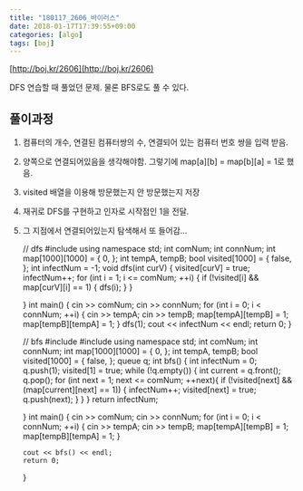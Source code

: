 ```yaml
---
title: "180117_2606_바이러스"
date: 2018-01-17T17:39:55+09:00
categories: [algo]
tags: [boj]
---
```



[http://boj.kr/2606](http://boj.kr/2606)

DFS 연습할 때 풀었던 문제. 물론 BFS로도 풀 수 있다.

## 풀이과정

1.  컴퓨터의 개수, 연결된 컴퓨터쌍의 수, 연결되어 있는 컴퓨터 번호 쌍을 입력 받음.
2.  양쪽으로 연결되어있음을 생각해야함. 그렇기에 map[a][b] = map[b][a] = 1로 했음.
3.  visited 배열을 이용해 방문했는지 안 방문했는지 저장
4.  재귀로 DFS를 구현하고 인자로 시작점인 1을 전달.
5.  그 지점에서 연결되어있는지 탐색해서 또 들어감...

    // dfs
    #include <iostream>
    using namespace std;
    int comNum;
    int connNum;
    int map[1000][1000] = { 0, };
    int tempA, tempB;
    bool visited[1000] = { false, };
    int infectNum = -1;
    void dfs(int curV) {
        visited[curV] = true;
        infectNum++;
        for (int i = 1; i <= comNum; ++i) {
            if (!visited[i] && map[curV][i] == 1) {
                dfs(i);
            }
        }

    }
    int main() {
        cin >> comNum;
        cin >> connNum;
        for (int i = 0; i < connNum; ++i) {
            cin >> tempA;
            cin >> tempB;
            map[tempA][tempB] = 1;
            map[tempB][tempA] = 1;
        }
        dfs(1);
        cout << infectNum << endl;
        return 0;
    }

    // bfs
    #include <iostream>
    #include <queue>
    using namespace std;
    int comNum;
    int connNum;
    int map[1000][1000] = { 0, };
    int tempA, tempB;
    bool visited[1000] = { false, };
    queue<int> q;
    int bfs() {
        int infectNum = 0;
        q.push(1);
        visited[1] = true;
        while (!q.empty()) {
            int current = q.front();
            q.pop();
            for (int next = 1; next <= comNum; ++next){
                if (!visited[next] && (map[current][next] == 1)) {
                    infectNum++;
                    visited[next] = true;
                    q.push(next);
                }
            }
        }
        return infectNum;

    }
    int main() {
        cin >> comNum;
        cin >> connNum;
        for (int i = 0; i < connNum; ++i) {
            cin >> tempA;
            cin >> tempB;
            map[tempA][tempB] = 1;
            map[tempB][tempA] = 1;
        }

        cout << bfs() << endl;
        return 0;
    }